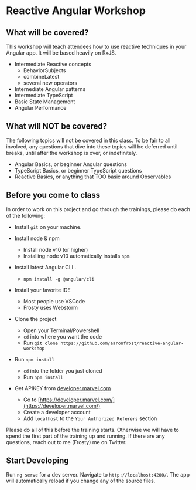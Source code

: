 # Reactive Angular Workshop

## What will be covered?

This workshop will teach attendees how to use reactive techniques in your Angular app. It will be
based heavily on RxJS.

-   Intermediate Reactive concepts
    -   BehaviorSubjects
    -   combineLatest
    -   several new operators
-   Internediate Angular patterns
-   Intermediate TypeScript
-   Basic State Management
-   Angular Performance

## What will NOT be covered?

The following topics will not be covered in this class. To be fair to all involved, any questions
that dive into these topics will be deferred until breaks, until after the workshop is over, or
indefinitely.

-   Angular Basics, or beginner Angular questions
-   TypeScript Basics, or beginner TypeScript questions
-   Reactive Basics, or anything that TOO basic around Observables

## Before you come to class

In order to work on this project and go through the trainings, please do each of the following:

-   Install `git` on your machine.
-   Install node & npm
    -   Install node v10 (or higher)
    -   Installing node v10 automatically installs `npm`
-   Install latest Angular CLI .
    -   `npm install -g @angular/cli`
-   Install your favorite IDE
    -   Most people use VSCode
    -   Frosty uses Webstorm
-   Clone the project
    -   Open your Terminal/Powershell
    -   `cd` into where you want the code
    -   Run `git clone https://github.com/aaronfrost/reactive-angular-workshop`
-   Run `npm install`

    -   `cd` into the folder you just cloned
    -   Run `npm install`

-   Get APIKEY from [developer.marvel.com](https://developer.marvel.com/)
    -   Go to [https://developer.marvel.com/](https://developer.marvel.com/)
    -   Create a developer account
    -   Add `localhost` to the `Your Authorized Referers` section

Please do all of this before the training starts. Otherwise we will have to spend the first
part of the training up and running. If there are any questions, reach out to me (Frosty) me on Twitter.

## Start Developing

Run `ng serve` for a dev server. Navigate to `http://localhost:4200/`. The app will automatically reload if you change any of the source files.
